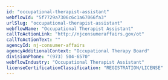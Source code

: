 ```yaml
---
id: "occupational-therapist-assistant"
webflowId: "5f7729a7306c6c1a67066fa3"
urlSlug: "occupational-therapist-assistant"
webflowName: "Occupational Therapist Assistant"
callToActionLink: "http://njconsumeraffairs.gov/ot"
callToActionText: ""
agencyId: nj-consumer-affairs
agencyAdditionalContext: "Occupational Therapy Board"
divisionPhone: "(973) 504-6570"
webflowIndustry: "Occupational Therapist Assistant"
licenseCertificationClassification: "REGISTRATION/LICENSE"
---
```

